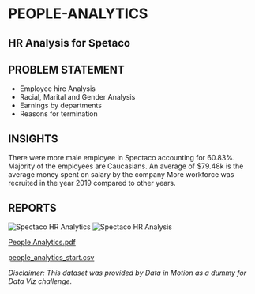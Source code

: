 # PEOPLE-ANALYTICS

## HR Analysis for Spetaco

## PROBLEM STATEMENT
* Employee hire Analysis
* Racial, Marital and Gender Analysis
* Earnings by departments
* Reasons for termination

## INSIGHTS
There were more male employee in Spectaco accounting for 60.83%.
Majority of the employees are Caucasians.
An average of $79.48k is the average money spent on salary by the company
More workforce was recruited in the year 2019 compared to other years.


## REPORTS
![Spectaco HR Analytics](https://user-images.githubusercontent.com/122671659/227738102-a824367f-d19c-4cbf-a1c7-2535d851bd6e.jpg)
![Spectaco HR Analysis](https://user-images.githubusercontent.com/122671659/227738169-3e8e7122-9e55-4bb4-9410-bca6f33c699a.jpg)


[People Analytics.pdf](https://github.com/OpeyemiJagunmolu/PEOPLE-ANALYTICS/files/11069926/People.Analytics.pdf)


[people_analytics_start.csv](https://github.com/OpeyemiJagunmolu/PEOPLE-ANALYTICS/files/11069927/people_analytics_start.csv)

_Disclaimer: This dataset was provided by Data in Motion as a dummy for Data Viz challenge._

